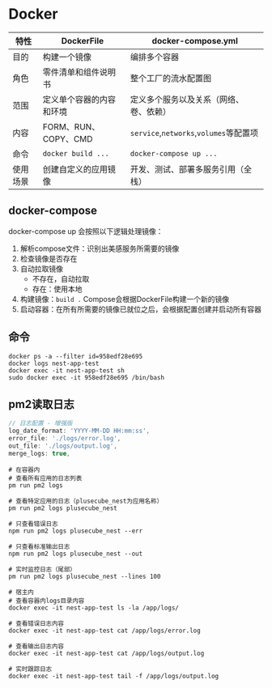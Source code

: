 # Docker
|特性|DockerFile|docker-compose.yml|
|---|---|---|
|目的|构建一个镜像|编排多个容器|
|角色|零件清单和组件说明书|整个工厂的流水配置图|
|范围|定义单个容器的内容和环境|定义多个服务以及关系（网络、卷、依赖）|
|内容|FORM、RUN、COPY、CMD| `service`,`networks`,`volumes`等配置项 |
|命令|`docker build ...`|`docker-compose up ...`|
|使用场景|创建自定义的应用镜像|开发、测试、部署多服务引用（全栈）|


## docker-compose
docker-compose up 会按照以下逻辑处理镜像：
1. 解析compose文件：识别出美感服务所需要的镜像
2. 检查镜像是否存在
3. 自动拉取镜像
   - 不存在，自动拉取
   - 存在：使用本地
4. 构建镜像：`build .` Compose会根据DockerFile构建一个新的镜像
5. 启动容器：在所有所需要的镜像已就位之后，会根据配置创建并启动所有容器


## 命令
```shell
docker ps -a --filter id=958edf28e695
docker logs nest-app-test
docker exec -it nest-app-test sh
sudo docker exec -it 958edf28e695 /bin/bash
```

## pm2读取日志
```js
// 日志配置 - 增强版
log_date_format: 'YYYY-MM-DD HH:mm:ss',
error_file: './logs/error.log',
out_file: './logs/output.log',
merge_logs: true,
```
```shell
# 在容器内
# 查看所有应用的日志列表
pm run pm2 logs

# 查看特定应用的日志（plusecube_nest为应用名称）
pm run pm2 logs plusecube_nest

# 只查看错误日志
npm run pm2 logs plusecube_nest --err

# 只查看标准输出日志
npm run pm2 logs plusecube_nest --out

# 实时监控日志（尾部）
pm run pm2 logs plusecube_nest --lines 100
```

```shell
# 宿主内
# 查看容器内logs目录内容
docker exec -it nest-app-test ls -la /app/logs/

# 查看错误日志内容
docker exec -it nest-app-test cat /app/logs/error.log

# 查看输出日志内容
docker exec -it nest-app-test cat /app/logs/output.log

# 实时跟踪日志
docker exec -it nest-app-test tail -f /app/logs/output.log
```